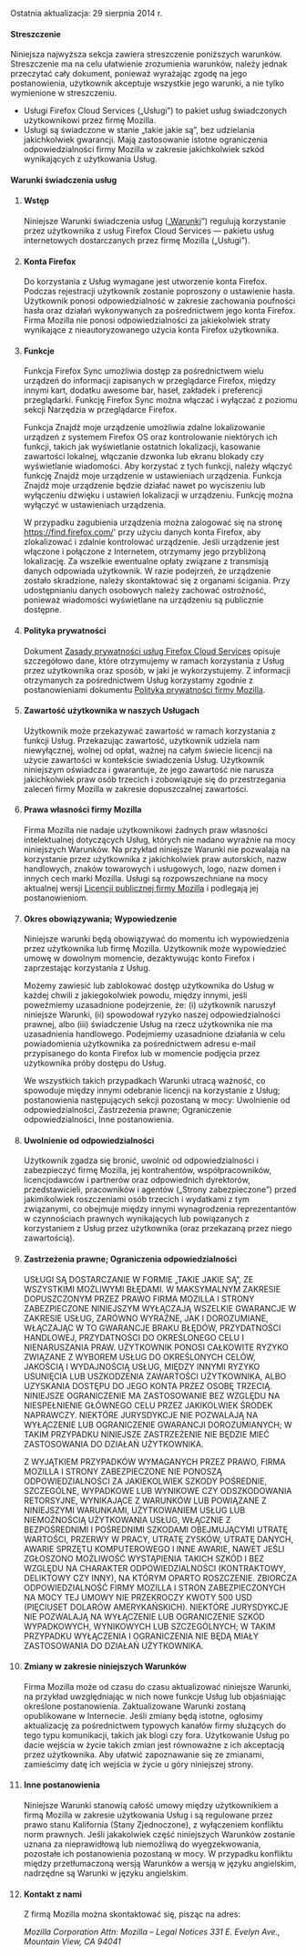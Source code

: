 Ostatnia aktualizacja: 29 sierpnia 2014 r.

#### Streszczenie

Niniejsza najwyższa sekcja zawiera streszczenie poniższych warunków. Streszczenie ma na celu ułatwienie zrozumienia warunków, należy jednak przeczytać cały dokument, ponieważ wyrażając zgodę na jego postanowienia, użytkownik akceptuje wszystkie jego warunki, a nie tylko wymienione w streszczeniu.

- Usługi Firefox Cloud Services („Usługi”) to pakiet usług świadczonych użytkownikowi przez firmę Mozilla.
- Usługi są świadczone w stanie „takie jakie są”, bez udzielania jakichkolwiek gwarancji. Mają zastosowanie istotne ograniczenia odpowiedzialności firmy Mozilla w zakresie jakichkolwiek szkód wynikających z użytkowania Usług.

#### Warunki świadczenia usług

1. #### Wstęp

    Niniejsze Warunki świadczenia usług („<u>Warunki</u>”) regulują korzystanie przez użytkownika z usług Firefox Cloud Services — pakietu usług internetowych dostarczanych przez firmę Mozilla („Usługi”).

2. #### Konta Firefox

    Do korzystania z Usług wymagane jest utworzenie konta Firefox.  Podczas rejestracji użytkownik zostanie poproszony o ustawienie hasła. Użytkownik ponosi odpowiedzialność w zakresie zachowania poufności hasła oraz działań wykonywanych za pośrednictwem jego konta Firefox. Firma Mozilla nie ponosi odpowiedzialności za jakiekolwiek straty wynikające z nieautoryzowanego użycia konta Firefox użytkownika.

3. #### Funkcje

    Funkcja Firefox Sync umożliwia dostęp za pośrednictwem wielu urządzeń do informacji zapisanych w przeglądarce Firefox, między innymi kart, dodatku awesome bar, haseł, zakładek i preferencji przeglądarki. Funkcję Firefox Sync można włączać i wyłączać z poziomu sekcji Narzędzia w przeglądarce Firefox.

    Funkcja Znajdź moje urządzenie umożliwia zdalne lokalizowanie urządzeń z systemem Firefox OS oraz kontrolowanie niektórych ich funkcji, takich jak wyświetlanie ostatnich lokalizacji, kasowanie zawartości lokalnej, włączanie dzwonka lub ekranu blokady czy wyświetlanie wiadomości. Aby korzystać z tych funkcji, należy włączyć funkcję Znajdź moje urządzenie w ustawieniach urządzenia.  Funkcja Znajdź moje urządzenie będzie działać nawet po wyciszeniu lub wyłączeniu dźwięku i ustawień lokalizacji w urządzeniu. Funkcję można wyłączyć w ustawieniach urządzenia.

    W przypadku zagubienia urządzenia można zalogować się na stronę https://find.firefox.com/' przy użyciu danych konta Firefox, aby zlokalizować i zdalnie kontrolować urządzenie. Jeśli urządzenie jest włączone i połączone z Internetem, otrzymamy jego przybliżoną lokalizację.  Za wszelkie ewentualne opłaty związane z transmisją danych odpowiada użytkownik. W razie podejrzeń, że urządzenie zostało skradzione, należy skontaktować się z organami ścigania. Przy udostępnianiu danych osobowych należy zachować ostrożność, ponieważ wiadomości wyświetlane na urządzeniu są publicznie dostępne.

4. #### Polityka prywatności

    Dokument [Zasady prywatności usług Firefox Cloud Services](https://www.mozilla.org/privacy/firefox-cloud/) opisuje szczegółowo dane, które otrzymujemy w ramach korzystania z Usług przez użytkownika oraz sposób, w jaki je wykorzystujemy. Z informacji otrzymanych za pośrednictwem Usług korzystamy zgodnie z postanowieniami dokumentu [Polityka prywatności firmy Mozilla](https://www.mozilla.org/privacy/).

5. #### Zawartość użytkownika w naszych Usługach

    Użytkownik może przekazywać zawartość w ramach korzystania z funkcji Usług. Przekazując zawartość, użytkownik udziela nam niewyłącznej, wolnej od opłat, ważnej na całym świecie licencji na użycie zawartości w kontekście świadczenia Usług. Użytkownik niniejszym oświadcza i gwarantuje, że jego zawartość nie narusza jakichkolwiek praw osób trzecich i zobowiązuje się do przestrzegania zaleceń firmy Mozilla w zakresie dopuszczalnej zawartości.

6. #### Prawa własności firmy Mozilla

    Firma Mozilla nie nadaje użytkownikowi żadnych praw własności intelektualnej dotyczących Usług, których nie nadano wyraźnie na mocy niniejszych Warunków. Na przykład niniejsze Warunki nie pozwalają na korzystanie przez użytkownika z jakichkolwiek praw autorskich, nazw handlowych, znaków towarowych i usługowych, logo, nazw domen i innych cech marki Mozilla. Usługi są rozpowszechniane na mocy aktualnej wersji [Licencji publicznej firmy Mozilla](https://www.mozilla.org/MPL/) i podlegają jej postanowieniom.

7. #### Okres obowiązywania; Wypowiedzenie

    Niniejsze warunki będą obowiązywać do momentu ich wypowiedzenia przez użytkownika lub firmę Mozilla. Użytkownik może wypowiedzieć umowę w dowolnym momencie, dezaktywując konto Firefox i zaprzestając korzystania z Usług.

    Możemy zawiesić lub zablokować dostęp użytkownika do Usług w każdej chwili z jakiegokolwiek powodu, między innymi, jeśli poweźmiemy uzasadnione podejrzenie, że: (i) użytkownik naruszył niniejsze Warunki, (ii) spowodował ryzyko naszej odpowiedzialności prawnej, albo (iii) świadczenie Usług na rzecz użytkownika nie ma uzasadnienia handlowego. Podejmiemy uzasadnione działania w celu powiadomienia użytkownika za pośrednictwem adresu e-mail przypisanego do konta Firefox lub w momencie podjęcia przez użytkownika próby dostępu do Usług.

    We wszystkich takich przypadkach Warunki utracą ważność, co spowoduje między innymi odebranie licencji na korzystanie z Usług; postanowienia następujących sekcji pozostaną w mocy: Uwolnienie od odpowiedzialności, Zastrzeżenia prawne; Ograniczenie odpowiedzialności, Inne postanowienia.

8. #### Uwolnienie od odpowiedzialności

    Użytkownik zgadza się bronić, uwolnić od odpowiedzialności i zabezpieczyć firmę Mozilla, jej kontrahentów, współpracowników, licencjodawców i partnerów oraz odpowiednich dyrektorów, przedstawicieli, pracowników i agentów („Strony zabezpieczone”) przed jakimikolwiek roszczeniami osób trzecich i wydatkami z tym związanymi, co obejmuje między innymi wynagrodzenia reprezentantów w czynnościach prawnych wynikających lub powiązanych z korzystaniem z Usług przez użytkownika (oraz przekazaną przez niego zawartością).

9. #### Zastrzeżenia prawne; Ograniczenia odpowiedzialności

    USŁUGI SĄ DOSTARCZANIE W FORMIE „TAKIE JAKIE SĄ”, ZE WSZYSTKIMI MOŻLIWYMI BŁĘDAMI. W MAKSYMALNYM ZAKRESIE DOPUSZCZONYM PRZEZ PRAWO FIRMA MOZILLA I STRONY ZABEZPIECZONE NINIEJSZYM WYŁĄCZAJĄ WSZELKIE GWARANCJE W ZAKRESIE USŁUG, ZARÓWNO WYRAŹNE, JAK I DOROZUMIANE, WŁĄCZAJĄC W TO GWARANCJE BRAKU BŁĘDÓW, PRZYDATNOŚCI HANDLOWEJ, PRZYDATNOŚCI DO OKREŚLONEGO CELU I NIENARUSZANIA PRAW. UŻYTKOWNIK PONOSI CAŁKOWITE RYZYKO ZWIĄZANE Z WYBOREM USŁUG DO OKREŚLONYCH CELÓW, JAKOŚCIĄ I WYDAJNOŚCIĄ USŁUG, MIĘDZY INNYMI RYZYKO USUNIĘCIA LUB USZKODZENIA ZAWARTOŚCI UŻYTKOWNIKA, ALBO UZYSKANIA DOSTĘPU DO JEGO KONTA PRZEZ OSOBĘ TRZECIĄ. NINIEJSZE OGRANICZENIE MA ZASTOSOWANIE BEZ WZGLĘDU NA NIESPEŁNIENIE GŁÓWNEGO CELU PRZEZ JAKIKOLWIEK ŚRODEK NAPRAWCZY. NIEKTÓRE JURYSDYKCJE NIE POZWALAJĄ NA WYŁĄCZENIE LUB OGRANICZENIE GWARANCJI DOROZUMIANYCH; W TAKIM PRZYPADKU NINIEJSZE ZASTRZEŻENIE NIE BĘDZIE MIEĆ ZASTOSOWANIA DO DZIAŁAŃ UŻYTKOWNIKA.

    Z WYJĄTKIEM PRZYPADKÓW WYMAGANYCH PRZEZ PRAWO, FIRMA MOZILLA I STRONY ZABEZPIECZONE NIE PONOSZĄ ODPOWIEDZIALNOŚCI ZA JAKIEKOLWIEK SZKODY POŚREDNIE, SZCZEGÓLNE, WYPADKOWE LUB WYNIKOWE CZY ODSZKODOWANIA RETORSYJNE, WYNIKAJĄCE Z WARUNKÓW LUB POWIĄZANE Z NINIEJSZYMI WARUNKAMI, UŻYTKOWANIEM USŁUG LUB NIEMOŻNOŚCIĄ UŻYTKOWANIA USŁUG, WŁĄCZNIE Z BEZPOŚREDNIMI I POŚREDNIMI SZKODAMI OBEJMUJĄCYMI UTRATĘ WARTOŚCI, PRZERWY W PRACY, UTRATĘ ZYSKÓW, UTRATĘ DANYCH, AWARIE SPRZĘTU KOMPUTEROWEGO I INNE AWARIE, NAWET JEŚLI ZGŁOSZONO MOŻLIWOŚĆ WYSTĄPIENIA TAKICH SZKÓD I BEZ WZGLĘDU NA CHARAKTER ODPOWIEDZIALNOŚCI (KONTRAKTOWY, DELIKTOWY CZY INNY), NA KTÓRYM OPARTO ROSZCZENIE. ZBIORCZA ODPOWIEDZIALNOŚĆ FIRMY MOZILLA I STRON ZABEZPIECZONYCH NA MOCY TEJ UMOWY NIE PRZEKROCZY KWOTY 500 USD (PIĘCIUSET DOLARÓW AMERYKAŃSKICH). NIEKTÓRE JURYSDYKCJE NIE POZWALAJĄ NA WYŁĄCZENIE LUB OGRANICZENIE SZKÓD WYPADKOWYCH, WYNIKOWYCH LUB SZCZEGÓLNYCH; W TAKIM PRZYPADKU WYŁĄCZENIA I OGRANICZENIA NIE BĘDĄ MIAŁY ZASTOSOWANIA DO DZIAŁAŃ UŻYTKOWNIKA.

10. #### Zmiany w zakresie niniejszych Warunków

    Firma Mozilla może od czasu do czasu aktualizować niniejsze Warunki, na przykład uwzględniając w nich nowe funkcje Usług lub objaśniając określone postanowienia. Zaktualizowane Warunki zostaną opublikowane w Internecie. Jeśli zmiany będą istotne, ogłosimy aktualizację za pośrednictwem typowych kanałów firmy służących do tego typu komunikacji, takich jak blogi czy fora. Użytkowanie Usług po dacie wejścia w życie takich zmian jest równoważne z ich akceptacją przez użytkownika. Aby ułatwić zapoznawanie się ze zmianami, zamieścimy datę ich wejścia w życie u góry niniejszej strony.

11. #### Inne postanowienia

    Niniejsze Warunki stanowią całość umowy między użytkownikiem a firmą Mozilla w zakresie użytkowania Usług i są regulowane przez prawo stanu Kalifornia (Stany Zjednoczone), z wyłączeniem konfliktu norm prawnych. Jeśli jakakolwiek część niniejszych Warunków zostanie uznana za nieprawidłową lub niemożliwą do wyegzekwowania, pozostałe ich postanowienia pozostaną w mocy. W przypadku konfliktu między przetłumaczoną wersją Warunków a wersją w języku angielskim, nadrzędne są Warunki w języku angielskim.

12. #### Kontakt z nami

    Z firmą Mozilla można skontaktować się, pisząc na adres:

    <address>
      Mozilla Corporation 
      Attn: Mozilla – Legal Notices 
      331 E. Evelyn Ave., 
      Mountain View, CA 94041 
    </address>
